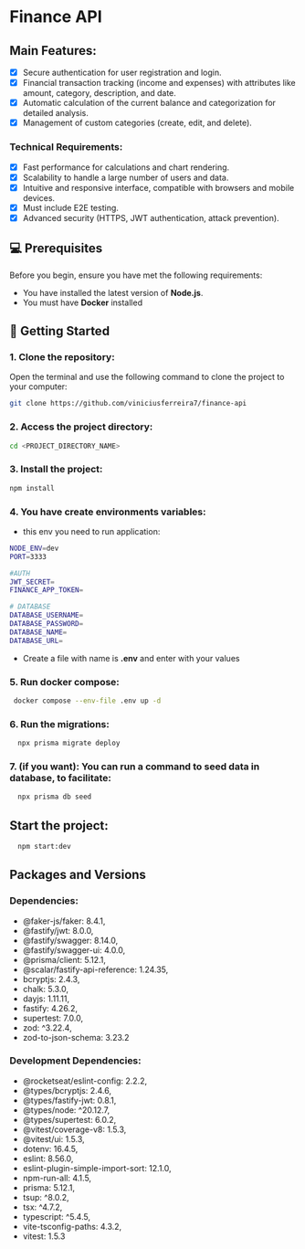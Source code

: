 # Finance API

## **Main Features:**

- [x] Secure authentication for user registration and login.
- [x] Financial transaction tracking (income and expenses) with attributes like amount, category, description, and date.
- [x] Automatic calculation of the current balance and categorization for detailed analysis.
- [x] Management of custom categories (create, edit, and delete).

### Technical Requirements:

- [x] Fast performance for calculations and chart rendering.
- [x] Scalability to handle a large number of users and data.
- [x] Intuitive and responsive interface, compatible with browsers and mobile devices.
- [x] Must include E2E testing.
- [x] Advanced security (HTTPS, JWT authentication, attack prevention).

## 💻 Prerequisites

Before you begin, ensure you have met the following requirements:

- You have installed the latest version of **Node.js**.
- You must have **Docker** installed

## 🚀 Getting Started

### 1. Clone the repository:

Open the terminal and use the following command to clone the project to your computer:

```bash
git clone https://github.com/viniciusferreira7/finance-api
```

### 2. Access the project directory:

```bash
cd <PROJECT_DIRECTORY_NAME>
```

### 3. Install the project:

```bash
npm install
```

### 4. You have create environments variables:
- this env you need to run application:

```bash
NODE_ENV=dev
PORT=3333

#AUTH
JWT_SECRET=
FINANCE_APP_TOKEN=

# DATABASE
DATABASE_USERNAME=
DATABASE_PASSWORD=
DATABASE_NAME=
DATABASE_URL=
```
- Create a file with name is **.env** and enter with your values 

### 5. Run docker compose:

```bash
 docker compose --env-file .env up -d
```

### 6. Run the migrations:

```bash
  npx prisma migrate deploy
```

### 7. **(if you want):** You can run a command to seed data in database, to facilitate:


```bash
  npx prisma db seed
```

## Start the project:

```bash
  npm start:dev
```

## Packages and Versions
### Dependencies:

- @faker-js/faker: 8.4.1,
- @fastify/jwt: 8.0.0,
- @fastify/swagger: 8.14.0,
- @fastify/swagger-ui: 4.0.0,
- @prisma/client: 5.12.1,
- @scalar/fastify-api-reference: 1.24.35,
- bcryptjs: 2.4.3,
- chalk: 5.3.0,
- dayjs: 1.11.11,
- fastify: 4.26.2,
- supertest: 7.0.0,
- zod: ^3.22.4,
- zod-to-json-schema: 3.23.2

 ### Development Dependencies:

- @rocketseat/eslint-config: 2.2.2,
- @types/bcryptjs: 2.4.6,
- @types/fastify-jwt: 0.8.1,
- @types/node: ^20.12.7,
- @types/supertest: 6.0.2,
- @vitest/coverage-v8: 1.5.3,
- @vitest/ui: 1.5.3,
- dotenv: 16.4.5,
- eslint: 8.56.0,
- eslint-plugin-simple-import-sort: 12.1.0,
- npm-run-all: 4.1.5,
- prisma: 5.12.1,
- tsup: ^8.0.2,
- tsx: ^4.7.2,
- typescript: ^5.4.5,
- vite-tsconfig-paths: 4.3.2,
- vitest: 1.5.3
